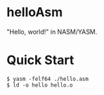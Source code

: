 # helloAsm

"Hello, world!" in NASM/YASM.

# Quick Start

```
$ yasm -felf64 ./hello.asm
$ ld -o hello hello.o
```
